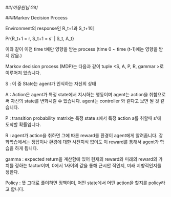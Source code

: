 ##/*이웅원님 Git*/

###Markov Decision Process

Environment의 response인 R_t+1과 S_t+1이

Pr{R_t+1 = r, S_t+1 = s' | S_t, A_t}

이와 같이 이전 time t에만 영향을 받는 process
(time 0 ~ time (t-1)에는 영향을 받지 않음.)

Markov decision process (MDP)는 다음과 같이
tuple <S, A, P, R, gammar >로 이루어져 있습니다.

S : 이 중 State는 agent가 인식하는 자신의 상태

A : Action은 agent가 특정 state에서 지시하는 행동이며
agent는 action을 취함으로써 자신의 state를 변화시킬 수 있습니다. agent는 controller
와 같다고 보면 될 것 같습니다.

P : transition probability matrix는 특정 state s에서 특정 action a를 취할때 s'에
도착할 확률입니다.

R : agent가 action을 취하면 그에 따른 reward를 환경이 agent에게 알려줍니다.
강화학습에서는 정답이나 환경에 대한 사전지식 없이도 이 reward를 통해서 agent가
학습을 하게 됩니다.

gamma : expected return을 계산함에 있어 현재의 reward와 미래의 reward의 가치를
정하는 factor이며, 0에서 1사이의 값을 통해 근시안 적인지, 미래 지향적인지를 정한다.

Policy : 뜻 그대로 풀이하면 정책이며, 어떤 state에서 어떤 action을 할지를 policy라고
합니다.
